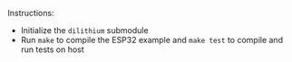 Instructions:

- Initialize the `dilithium` submodule
- Run `make` to compile the ESP32 example and `make test` to compile and run tests on host

